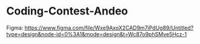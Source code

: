# Coding-Contest-Andeo

Figma: https://www.figma.com/file/Wxe9AxoX2CAD9m7iPdUg89/Untitled?type=design&node-id=0%3A1&mode=design&t=Wc87o9phSMve5Hcz-1
